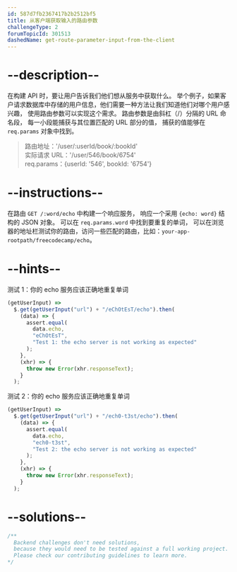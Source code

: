 ```yaml
---
id: 587d7fb2367417b2b2512bf5
title: 从客户端获取输入的路由参数
challengeType: 2
forumTopicId: 301513
dashedName: get-route-parameter-input-from-the-client
---
```


# --description--

在构建 API 时，要让用户告诉我们他们想从服务中获取什么。 举个例子，如果客户请求数据库中存储的用户信息，他们需要一种方法让我们知道他们对哪个用户感兴趣， 使用路由参数可以实现这个需求。 路由参数是由斜杠（/）分隔的 URL 命名段， 每一小段能捕获与其位置匹配的 URL 部分的值， 捕获的值能够在 `req.params` 对象中找到。

<blockquote>路由地址：'/user/:userId/book/:bookId'<br> 实际请求 URL：'/user/546/book/6754'<br> req.params：{userId: '546', bookId: '6754'}</blockquote>

# --instructions--

在路由 `GET /:word/echo` 中构建一个响应服务， 响应一个采用 `{echo: word}` 结构的 JSON 对象。 可以在 `req.params.word` 中找到要重复的单词， 可以在浏览器的地址栏测试你的路由，访问一些匹配的路由，比如：`your-app-rootpath/freecodecamp/echo`。

# --hints--

测试 1：你的 echo 服务应该正确地重复单词

```js
(getUserInput) =>
  $.get(getUserInput("url") + "/eChOtEsT/echo").then(
    (data) => {
      assert.equal(
        data.echo,
        "eChOtEsT",
        "Test 1: the echo server is not working as expected"
      );
    },
    (xhr) => {
      throw new Error(xhr.responseText);
    }
  );
```

测试 2：你的 echo 服务应该正确地重复单词

```js
(getUserInput) =>
  $.get(getUserInput("url") + "/ech0-t3st/echo").then(
    (data) => {
      assert.equal(
        data.echo,
        "ech0-t3st",
        "Test 2: the echo server is not working as expected"
      );
    },
    (xhr) => {
      throw new Error(xhr.responseText);
    }
  );
```

# --solutions--

```js
/**
  Backend challenges don't need solutions, 
  because they would need to be tested against a full working project. 
  Please check our contributing guidelines to learn more.
*/
```
